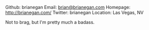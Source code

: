 Github:   brianegan
Email:    brian@brianegan.com
Homepage: http://brianegan.com/
Twitter: brianegan
Location: Las Vegas, NV

Not to brag, but I'm pretty much a badass.
